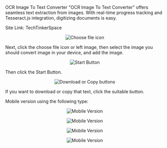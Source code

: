 OCR Image To Text Converter
"OCR Image To Text Converter" offers seamless text extraction from images. With real-time progress tracking and Tesseract.js integration, digitizing documents is easy.

Site Link: TechTinkerSpace

<p align="center">
  <img src="https://github.com/deemalvidarshana/OCR-Image-To-Text/assets/155978063/fd2a4df4-2a52-4f33-b985-c7d6fbc641c1" alt="Choose file icon">
</p>
Next, click the choose file icon or left image, then select the image you should convert image in your device, and add the image.

<p align="center">
  <img src="https://github.com/deemalvidarshana/OCR-Image-To-Text/assets/155978063/58eae5a4-9216-4642-8cfa-130a670c4a76" alt="Start Button">
</p>
Then click the Start Button.

<p align="center">
  <img src="https://github.com/deemalvidarshana/OCR-Image-To-Text/assets/155978063/b79961d8-e9af-4b32-83fd-a6f1188bc1b2" alt="Download or Copy buttons">
</p>
If you want to download or copy that text, click the suitable button.

Mobile version using the following type:

<p align="center">
  <img src="https://github.com/deemalvidarshana/OCR-Image-To-Text/assets/155978063/2f3935b9-0c99-4d3c-ace3-074a92e26893" alt="Mobile Version">
</p>
<p align="center">
  <img src="https://github.com/deemalvidarshana/OCR-Image-To-Text/assets/155978063/b0f47827-90a2-44d8-b4a2-bb0fb1edb585" alt="Mobile Version">
</p>
<p align="center">
  <img src="https://github.com/deemalvidarshana/OCR-Image-To-Text/assets/155978063/eb91a680-e249-45b0-9f89-04b5bc7e5b77" alt="Mobile Version">
</p>
<p align="center">
  <img src="https://github.com/deemalvidarshana/OCR-Image-To-Text/assets/155978063/e01a6730-f586-4721-83ee-cddb55e7e238" alt="Mobile Version">
</p>
